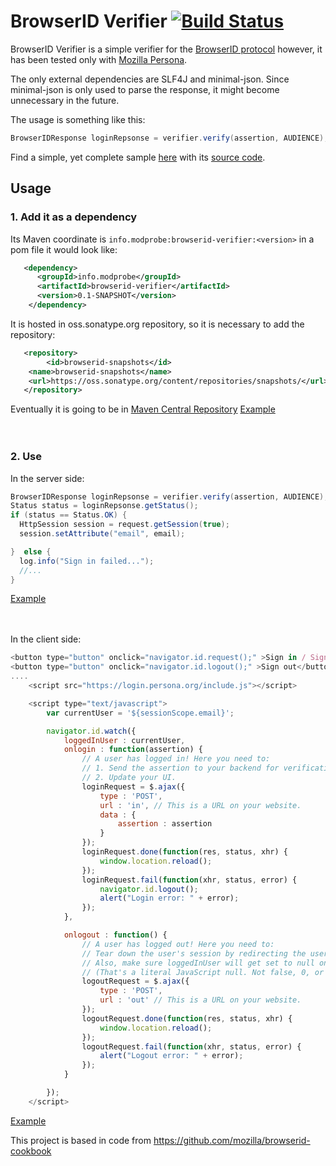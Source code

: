 # BrowserID Verifier [![Build Status](https://travis-ci.org/user454322/browserid-verifier.png?branch=master)](https://travis-ci.org/user454322/browserid-verifier)



BrowserID Verifier is a simple verifier for the [BrowserID protocol](https://github.com/mozilla/id-specs/blob/prod/browserid/index.md) however, it has been tested only with [Mozilla Persona](https://login.persona.org/about).

The only external dependencies are SLF4J and minimal-json. 
Since minimal-json is only used to parse the response, it might become unnecessary in the future.


The usage is something like this:
```java
BrowserIDResponse loginRepsonse = verifier.verify(assertion, AUDIENCE);
```

Find a simple, yet complete sample [here](http://browserid-verifier.user454322.cloudbees.net) with its [source code](https://github.com/user454322/browserid-verifier/tree/master/sample).

## Usage
### 1. Add it as a dependency
 Its Maven coordinate is `info.modprobe:browserid-verifier:<version>` in a pom file it would look like:
```xml
   <dependency>
      <groupId>info.modprobe</groupId>
      <artifactId>browserid-verifier</artifactId>
      <version>0.1-SNAPSHOT</version>
    </dependency>
```

It is hosted in oss.sonatype.org repository, so it is necessary to add the repository:
```xml
   <repository>
        <id>browserid-snapshots</id>
	<name>browserid-snapshots</name>
	<url>https://oss.sonatype.org/content/repositories/snapshots/</url>
   </repository>
```
Eventually it is going to be in [Maven Central Repository](http://search.maven.org)
[Example](https://github.com/user454322/browserid-verifier/blob/master/sample/pom.xml)

　　 


### 2. Use
In the server side:
```java
BrowserIDResponse loginRepsonse = verifier.verify(assertion, AUDIENCE);
Status status = loginRepsonse.getStatus();
if (status == Status.OK) {
  HttpSession session = request.getSession(true);
  session.setAttribute("email", email);

}  else {
  log.info("Sign in failed...");
  //...
}
```
[Example](https://github.com/user454322/browserid-verifier/blob/master/sample/src/main/java/info/modprobe/browserid/sample/servlet/In.java)


　　 

In the client side:
```javascript
<button type="button" onclick="navigator.id.request();" >Sign in / Sign up</button>
<button type="button" onclick="navigator.id.logout();" >Sign out</button>
....
	<script src="https://login.persona.org/include.js"></script>

	<script type="text/javascript">
		var currentUser = '${sessionScope.email}';

		navigator.id.watch({
			loggedInUser : currentUser,
			onlogin : function(assertion) {
				// A user has logged in! Here you need to:
				// 1. Send the assertion to your backend for verification and to create a session.
				// 2. Update your UI.
				loginRequest = $.ajax({
					type : 'POST',
					url : 'in', // This is a URL on your website.
					data : {
						assertion : assertion
					}
				});
				loginRequest.done(function(res, status, xhr) {
					window.location.reload();
				});
				loginRequest.fail(function(xhr, status, error) {
					navigator.id.logout();
					alert("Login error: " + error);
				});
			},

			onlogout : function() {
				// A user has logged out! Here you need to:
				// Tear down the user's session by redirecting the user or making a call to your backend.
				// Also, make sure loggedInUser will get set to null on the next page load.
				// (That's a literal JavaScript null. Not false, 0, or undefined. null.)
				logoutRequest = $.ajax({
					type : 'POST',
					url : 'out' // This is a URL on your website.	      
				});
				logoutRequest.done(function(res, status, xhr) {
					window.location.reload();
				});
				logoutRequest.fail(function(xhr, status, error) {
					alert("Logout error: " + error);
				});
			}

		});
	</script>

```
[Example](https://github.com/user454322/browserid-verifier/blob/master/sample/src/main/webapp/index.jsp)

This project is based in code from https://github.com/mozilla/browserid-cookbook



